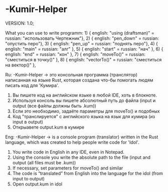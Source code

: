 # -Kumir-Helper
VERSION: 1.0;


What you can use to write programm: 
     1) { english: "using (draftsman)" = russian: "использовать Чертежник"},
     2) { english: "pen_down" = russian: "опустить перо"},
     3) { english: "pen_up" = russian: "поднять перо"},
     4) { english: "main" = russian: "алг" },
     5) { english: "start" = russian: "нач" },
     6) { english: "end" = russian: "кон" },
     7) { english: "moveTo()" = russian: "сместиться в точку()" },
     8) { english: "vectorTo()" = russian: "сместиться на вектор()" },

Ru:
-Kumir-Helper -> это консольная программа (транслятор) написанная на языке Rust, которая создана что-бы помогать людям писать код для 'Кумира'.
  1) Вы пишете код на английском языке в любой IDE, хоть в блокноте.
  2) Используя консоль вы пишете абсолютный путь до файла (input и output (все файлы должны быть .kum))
  3) Если это необходимо, задаёте параметры для moveTo() и подобных
  4) Код "транслируется" с английского языка на язык для кумира (из input в output)
  5) Открыавете output.kum в кумире
     
Eng:
-Kumir-Helper -> is a console program (translator) written in the Rust language, which was created to help people write code for 'Idol'.
  1) You write code in English in any IDE, even in Notepad.
  2) Using the console you write the absolute path to the file (input and output (all files must be .kum))
  3) If necessary, set parameters for moveTo() and similar
  4) The code is “translated” from English into the language for the idol (from input to output)
  5) Open output.kum in idol
